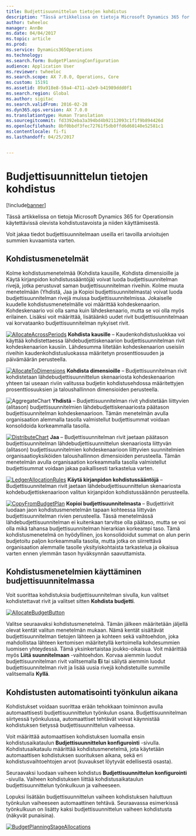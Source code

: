 ```yaml
---
title: Budjettisuunnittelun tietojen kohdistus
description: "Tässä artikkelissa on tietoja Microsoft Dynamics 365 for Operationsin käytettävissä olevista kohdistustavoista ja niiden käyttämisestä."
author: twheeloc
manager: AnnBe
ms.date: 04/04/2017
ms.topic: article
ms.prod: 
ms.service: Dynamics365Operations
ms.technology: 
ms.search.form: BudgetPlanningConfiguration
audience: Application User
ms.reviewer: twheeloc
ms.search.scope: AX 7.0.0, Operations, Core
ms.custom: 15191
ms.assetid: 89a918e8-59a4-4711-a2e9-b41989ddd0f1
ms.search.region: Global
ms.author: sigitac
ms.search.validFrom: 2016-02-28
ms.dyn365.ops.version: AX 7.0.0
ms.translationtype: Human Translation
ms.sourcegitcommit: fd3392eba3a394bd4b92112093c1f1f9b894426d
ms.openlocfilehash: 8bf0bbdf3fec72761f5db0ffd6d60140e52581c1
ms.contentlocale: fi-fi
ms.lasthandoff: 04/25/2017


---
```


# <a name="budget-planning-data-allocation"></a>Budjettisuunnittelun tietojen kohdistus

[!include[banner](../includes/banner.md)]


Tässä artikkelissa on tietoja Microsoft Dynamics 365 for Operationsin käytettävissä olevista kohdistustavoista ja niiden käyttämisestä.  

Voit jakaa tiedot budjettisuunnitelmaan useilla eri tavoilla arvioitujen summien kuvaamista varten.

## <a name="allocation-methods"></a>Kohdistusmenetelmät
Kolme kohdistusmenetelmää (Kohdista kausille, Kohdista dimensioille ja Käytä kirjanpidon kohdistussääntöjä) voivat luoda budjettisuunnitelman rivejä, jotka perustuvat saman budjettisuunnitelman riveihin. Kolme muuta menetelmään (Yhdistä, Jaa ja Kopioi budjettisuunnitelmasta) voivat luoda budjettisuunnitelman rivejä muissa budjettisuunnitelmissa. Jokaiselle kuudelle kohdistusmenetelmälle voi määrittää kohdeskenaarion. Kohdeskenaario voi olla sama kuin lähdeskenaario, mutta se voi olla myös erilainen. Lisäksi voit määrittää, lisätäänkö uudet rivit budjettisuunnitelmaan vai korvataanko budjettisuunnitelman nykyiset rivit.

[![AllocateAcrossPeriods](./media/allocateacrossperiods-300x259.png)](./media/allocateacrossperiods.png)
**Kohdista kausille** – Kaudenkohdistusluokkaa voi käyttää kohdistettaessa lähdebudjettiskenaarion budjettisuunnitelman rivit kohdeskenaarion kausiin. Lähdesumma liitetään kohdeskenaarion useisiin riveihin kaudenkohdistusluokassa määritetyn prosenttiosuuden ja päivämäärän perusteella.         

[![AllocateToDimensions](./media/allocatetodimensions.jpg)](./media/allocatetodimensions.jpg)
**Kohdista dimensioille** – Budjettisuunnitelman rivit kohdistetaan lähdebudjettisuunnittelun skenaariosta kohdeskenaarion yhteen tai useaan riviin valitussa budjetin kohdistusehdossa määritettyjen prosenttiosuuksien ja taloushallinnon dimensioiden perusteella.           

![AggregateChart](./media/aggregatechart-300x230.png)
**Yhdistä** – Budjettisuunnitelman rivit yhdistetään liittyvien (alitason) budjettisuunnitelmien lähdebudjettiskenaariosta päätason budjettisuunnitelman kohdeskenaarioon. Tämän menetelmän avulla organisaation alemmalla tasolla valmistellut budjettisummat voidaan konsolidoida korkeammalla tasolla.          

[![DistributeChart](./media/distributechart-300x230.png)](./media/distributechart.png)
**Jaa** – Budjettisuunnitelman rivit jaetaan päätason budjettisuunnitelman lähdebudjettisuunnittelun skenaariosta liittyvän (alitason) budjettisuunnitelmien kohdeskenaarioon liittyvien suunnitelmien organisaatioyksiköiden taloushallinnon dimensioiden perusteella. Tämän menetelmän avulla organisaation korkeammalla tasolla valmistellut budjettisummat voidaan jakaa paikallisesti tarkastelua varten.           

[![LedgerAllocationRules](./media/ledgerallocationrules-300x202.png)](./media/ledgerallocationrules.png)
**Käytä kirjanpidon kohdistussääntöjä** – Budjettisuunnitelman rivit jaetaan lähdebudjettisuunnittelun skenaariosta kohdebudjettiskenaarioon valitun kirjanpidon kohdistussäännön perusteella. 

[![CopyFromBudgetPlan](./media/copyfrombudgetplan-187x300.png)](./media/copyfrombudgetplan.png)
**Kopioi budjettisuunnitelmasta** – Budjettirivit luodaan jaon kohdistusmenetelmän tapaan kohteessa liittyvän budjettisuunnitelman rivien perusteella. Tässä menetelmässä lähdebudjettisuunnitelman ei kuitenkaan tarvitse olla päätaso, mutta se voi olla mikä tahansa budjettisuunnitelman hierarkian korkeampi taso. Tämä kohdistusmenetelmä on hyödyllinen, jos konsolidoidut summat on alun perin budjetoitu paljon korkeammalla tasolla, mutta jotka on siirrettävä organisaation alemmalle tasolle yksityiskohtaista tarkastelua ja oikaisua varten ennen ylemmän tason hyväksynnän saavuttamista.          

## <a name="using-allocation-methods-in-a-budget-plan"></a>Kohdistusmenetelmien käyttäminen budjettisuunnitelmassa
Voit suorittaa kohdistuksia budjettisuunnitelman sivulla, kun valitset kohdistettavat rivit ja valitset sitten **Kohdista budjetti**.

[![AllocateBudgetButton](./media/allocatebudgetbutton-300x84.png)](./media/allocatebudgetbutton.png) 

Valitse seuraavaksi kohdistusmenetelmä. Tämän jälkeen määritetään jäljellä olevat kentät valitun menetelmän mukaan. Nämä kentät sisältävät budjettisuunnitelman tietojen lähteen ja kohteen sekä vaihtoehdon, joka mahdollistaa lähteen kertomisen määritetyllä kertoimella kohdesummien luomisen yhteydessä. Tämä yksinkertaistaa joukko-oikaisua. Voit määrittää myös **Liitä suunnitelmaan** -vaihtoehdon. Korvaa aiemmin luodut budjettisuunnitelman rivit valitsemalla **Ei** tai säilytä aiemmin luodut budjettisuunnitelman rivit ja lisää uusia rivejä kohdistetuille summille valitsemalla **Kyllä**.

## <a name="automating-allocations-during-a-workflow"></a>Kohdistusten automatisointi työnkulun aikana
Kohdistukset voidaan suorittaa erään tehokkaan toiminnon avulla automaattisesti budjettisuunnittelun työnkulun osana. Budjettisuunnitelman siirtyessä työnkulussa, automaattiset tehtävät voivat käynnistää kohdistuksen tietyssä budjettisuunnittelun vaiheessa. 

Voit määrittää automaattisen kohdistuksen luomalla ensin kohdistusaikataulun **Budjettisuunnittelun konfigurointi** -sivulla. Kohdistusaikataulu määrittää kohdistusmenetelmä, jota käytetään automaattisen kohdistuksen suorituksen aikana, sekä eri kohdistusvaihtoehtojen arvot (kuvaukset löytyvät edellisestä osasta). 

Seuraavaksi luodaan vaiheen kohdistus **Budjettisuunnittelun konfigurointi** -sivulla. Vaiheen kohdistuksen liittää kohdistusaikataulun budjettisuunnittelun työnkulkuun ja vaiheeseen. 

Lopuksi lisätään budjettisuunnittelun vaiheen kohdistuksen haluttuun työnkulun vaiheeseen automaattinen tehtävä. Seuraavassa esimerkissä työnkulkuun on lisätty kaksi budjettisuunnittelun vaiheen kohdistusta (näkyvät punaisina).

[![BudgetPlanningStageAllocations](./media/budgetplanningstageallocations-300x300.png)](./media/budgetplanningstageallocations.png)




